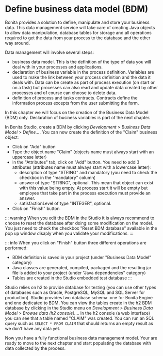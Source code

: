 # Define business data model (BDM)

Bonita provides a solution to define, manipulate and store your business data. This data management service will take care of creating Java objects to allow data manipulation, database tables for storage and all operations required to get the data from your process to the database and the other way around.

Data management will involve several steps:
- business data model. This is the definition of the type of data you will deal with in your processes and applications.
- declaration of business variable in the process definition. Variables are used to make the link between your process definition and the data it deals with. Data can be create as part of process execution (on start or on a task) but processes can also read and update data created by other processes and of course can choose to delete data.
- definition of process and tasks contracts. Contracts define the information process excepts from the user submitting the form.

In this chapter we will focus on the creation of the Business Data Model (BDM) only. Declaration of business variables is part of the next chapter.

In Bonita Studio, create a BDM by clicking *Development > Business Data Model > Define...*. You can now create the definition of the "Claim" business object:
- Click on "Add" button
- Type the object name "Claim" (objects name must always start with an uppercase letter)
- In the "Attributes" tab, click on "Add" button. You need to add 3 attributes (attributes name must always start with a lowercase letter):
	- description of type "STRING" and mandatory (you need to check the checkbox in the "mandatory" column)
	- answer of type "STRING", optional. This mean that object can exist with this value being empty. At process start it will be empty but employee that take part in the process execution must provide an answer.
	- satisfactionLevel of type "INTEGER", optional.
- Click on "Finish" button

::: warning
When you edit the BDM in the Studio it is always recommend to choose to reset the database after doing some modification on the model. You just need to check the checkbox "Reset BDM database" available in the pop up window disaply when you validate your modifications.
:::

::: info
When you click on "Finish" button three different operations are performed:
- BDM definition is saved in your project (under "Business Data Model" category)
- Java classes are generated, compiled, packaged and the resulting jar file is added to your project (under "Java dependencies" category)
- Tables are created in the Studio embedded test database
:::


Studio relies on h2 to provide database for testing (you can use other types of databases such as Oracle, PostgreSQL, MySQL and SQL Server for production). Studio provides two database schema: one for Bonita Engine and one dedicated to BDM. You can view the tables create in the h2 BDM database by clicking in the Studio menu on *Development > Business Data Model > Browse data (h2 console)...*. In the h2 console (a web interface) you can see that a table named "CLAIM" was created. You can run an SQL query such as `SELECT * FROM CLAIM` that should returns an empty result as we don't have any data yet.

Now you have a fully functional business data management model. Your are ready to move to the next chapter and start populating the database with data collected by the process. 
